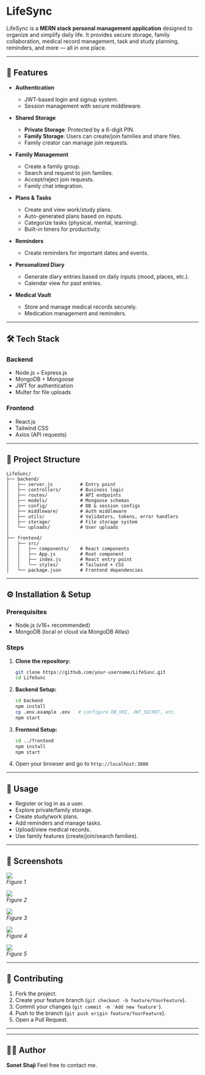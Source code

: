 # LifeSync

LifeSync is a **MERN stack personal management application** designed to organize and simplify daily life. It provides secure storage, family collaboration, medical record management, task and study planning, reminders, and more — all in one place.

---

## 🚀 Features

* **Authentication**

  * JWT-based login and signup system.
  * Session management with secure middleware.

* **Shared Storage**

  * **Private Storage**: Protected by a 6-digit PIN.
  * **Family Storage**: Users can create/join families and share files.
  * Family creator can manage join requests.

* **Family Management**

  * Create a family group.
  * Search and request to join families.
  * Accept/reject join requests.
  * Family chat integration.

* **Plans & Tasks**

  * Create and view work/study plans.
  * Auto-generated plans based on inputs.
  * Categorize tasks (physical, mental, learning).
  * Built-in timers for productivity.

* **Reminders**

  * Create reminders for important dates and events.

* **Personalized Diary**

  * Generate diary entries based on daily inputs (mood, places, etc.).
  * Calendar view for past entries.

* **Medical Vault**

  * Store and manage medical records securely.
  * Medication management and reminders.

---

## 🛠️ Tech Stack

### Backend

* Node.js + Express.js
* MongoDB + Mongoose
* JWT for authentication
* Multer for file uploads

### Frontend

* React.js
* Tailwind CSS
* Axios (API requests)

---

## 📂 Project Structure

```
LifeSunc/
├── backend/
│   ├── server.js          # Entry point
│   ├── controllers/       # Business logic
│   ├── routes/            # API endpoints
│   ├── models/            # Mongoose schemas
│   ├── config/            # DB & session configs
│   ├── middleware/        # Auth middleware
│   ├── utils/             # Validators, tokens, error handlers
│   ├── storage/           # File storage system
│   └── uploads/           # User uploads
│
├── frontend/
│   ├── src/
│   │   ├── components/    # React components
│   │   ├── App.js         # Root component
│   │   ├── index.js       # React entry point
│   │   └── styles/        # Tailwind + CSS
│   └── package.json       # Frontend dependencies
```

---

## ⚙️ Installation & Setup

### Prerequisites

* Node.js (v16+ recommended)
* MongoDB (local or cloud via MongoDB Atlas)

### Steps

1. **Clone the repository:**

   ```bash
   git clone https://github.com/your-username/LifeSunc.git
   cd LifeSunc
   ```

2. **Backend Setup:**

   ```bash
   cd backend
   npm install
   cp .env.example .env   # configure DB_URI, JWT_SECRET, etc.
   npm start
   ```

3. **Frontend Setup:**

   ```bash
   cd ../frontend
   npm install
   npm start
   ```

4. Open your browser and go to `http://localhost:3000`

---

## 📌 Usage

* Register or log in as a user.
* Explore private/family storage.
* Create study/work plans.
* Add reminders and manage tasks.
* Upload/view medical records.
* Use family features (create/join/search families).

---

## 📸 Screenshots
![](frontend/images/Image1.png)  
*Figure 1*

![](frontend/images/image.png)  
*Figure 2*

![](frontend/images/image2.png)  
*Figure 3*

![](frontend/images/image3.png)  
*Figure 4*

![](frontend/images/image4.png)  
*Figure 5*

---

## 🤝 Contributing

1. Fork the project.
2. Create your feature branch (`git checkout -b feature/YourFeature`).
3. Commit your changes (`git commit -m 'Add new feature'`).
4. Push to the branch (`git push origin feature/YourFeature`).
5. Open a Pull Request.

---


---

## 👩‍💻 Author

**Sonet Shaji**
Feel free to contact me.

